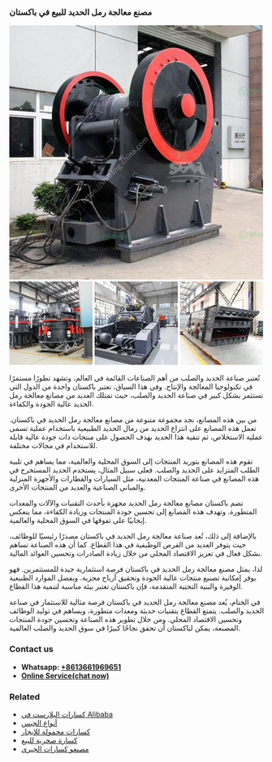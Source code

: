 <h3>مصنع معالجة رمل الحديد للبيع في باكستان</h3><img src='1701853892.jpg' alt=''><p>تُعتبر صناعة الحديد والصلب من أهم الصناعات القائمة في العالم، وتشهد تطورًا مستمرًا في تكنولوجيا المعالجة والإنتاج. وفي هذا السياق، تعتبر باكستان واحدة من الدول التي تستثمر بشكل كبير في صناعة الحديد والصلب، حيث تمتلك العديد من مصانع معالجة رمل الحديد عالية الجودة والكفاءة.</p><p>من بين هذه المصانع، نجد مجموعة متنوعة من مصانع معالجة رمل الحديد في باكستان. تعمل هذه المصانع على انتزاع الحديد من رمال الحديد الطبيعية باستخدام عملية تسمى عملية الاستخلاص، ثم تنقية هذا الحديد بهدف الحصول على منتجات ذات جودة عالية قابلة للاستخدام في مجالات مختلفة.</p><p>تقوم هذه المصانع بتوريد المنتجات إلى السوق المحلية والعالمية، مما يساهم في تلبية الطلب المتزايد على الحديد والصلب. فعلى سبيل المثال، يستخدم الحديد المستخرج في هذه المصانع في صناعة المنتجات المعدنية، مثل السيارات والقطارات والأجهزة المنزلية والمباني الصناعية والعديد من المنتجات الأخرى.</p><p>تضم باكستان مصانع معالجة رمل الحديد مجهزة بأحدث التقنيات والآلات والمعدات المتطورة. وتهدف هذه المصانع إلى تحسين جودة المنتجات وزيادة الكفاءة، مما ينعكس إيجابيًا على تفوقها في السوق المحلية والعالمية.</p><p>بالإضافة إلى ذلك، تُعد صناعة معالجة رمل الحديد في باكستان مصدرًا رئيسيًا للوظائف، حيث يتوفر العديد من الفرص الوظيفية في هذا القطاع. كما أن هذه الصناعة تساهم بشكل فعال في تعزيز الاقتصاد المحلي من خلال زيادة الصادرات وتحسين العوائد المالية.</p><p>لذا، يمثل مصنع معالجة رمل الحديد في باكستان فرصة استثمارية جيدة للمستثمرين. فهو يوفر إمكانية تصنيع منتجات عالية الجودة وتحقيق أرباح مجزية. وبفضل الموارد الطبيعية الوفيرة والبنية التحتية المتقدمة، فإن باكستان تعتبر بيئة مناسبة لتنمية هذا القطاع.</p><p>في الختام، يُعد مصنع معالجة رمل الحديد في باكستان فرصة مثالية للاستثمار في صناعة الحديد والصلب. يتمتع القطاع بتقنيات حديثة ومعدات متطورة، ويساهم في توليد الوظائف وتحسين الاقتصاد المحلي. ومن خلال تطوير هذه الصناعة وتحسين جودة المنتجات المصنعة، يمكن لباكستان أن تحقق نجاحًا كبيرًا في سوق الحديد والصلب العالمية.</p><h3>Contact us</h3><ul><li><strong>Whatsapp:&nbsp;<a href="https://wa.me/8613661969651">+8613661969651</a></strong></li><li><a href="https://swt.shibang-china.com/?git&amp;zhl&amp;مصنع معالجة رمل الحديد للبيع في باكستان"><strong>Online Service(chat now)</strong></a></li></ul><h3>Related</h3><ul><li><a href='كسارات البلارست في Alibaba.md'>كسارات البلارست في Alibaba</a></li><li><a href='أنواع الجبس.md'>أنواع الجبس</a></li><li><a href='كسارات محمولة للإيجار.md'>كسارات محمولة للإيجار</a></li><li><a href='كسارة صخرية للبيع.md'>كسارة صخرية للبيع</a></li><li><a href='مصنعو كسارات الجيري.md'>مصنعو كسارات الجيري</a></li></ul>